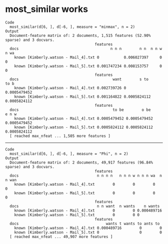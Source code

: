 # most_similar works

    Code
      most_similar(d[6, ], d[-6, ], measure = "minmax", n = 2)
    Output
      Document-feature matrix of: 2 documents, 1,515 features (52.90% sparse) and 3 docvars.
                                            features
      docs                                         n n n        n n  n n w  n wa
        known [Kimberly.watson - Mail_4].txt 0           0.006027397     0     0
        known [Kimberly.watson - Mail_5].txt 0.001747234 0.008153757     0     0
                                            features
      docs                                          want        s to          to b
        known [Kimberly.watson - Mail_4].txt 0.002739726 0            0.0005479452
        known [Kimberly.watson - Mail_5].txt 0.001164822 0.0005824112 0.0005824112
                                            features
      docs                                          to be        o be         e n w
        known [Kimberly.watson - Mail_4].txt 0.0005479452 0.0005479452 0.0005479452
        known [Kimberly.watson - Mail_5].txt 0.0005824112 0.0005824112 0.0005824112
      [ reached max_nfeat ... 1,505 more features ]

---

    Code
      most_similar(d[6, ], d[-6, ], measure = "Phi", n = 2)
    Output
      Document-feature matrix of: 2 documents, 49,917 features (96.84% sparse) and 3 docvars.
                                            features
      docs                                   n n n n   n n n w n n n wa  n n wan
        known [Kimberly.watson - Mail_4].txt        0        0        0        0
        known [Kimberly.watson - Mail_5].txt        0        0        0        0
                                            features
      docs                                   n n want  n wants    n wants 
        known [Kimberly.watson - Mail_4].txt        0        0 0.000489716
        known [Kimberly.watson - Mail_5].txt        0        0 0          
                                            features
      docs                                       wants t wants to ants to 
        known [Kimberly.watson - Mail_4].txt 0.000489716        0        0
        known [Kimberly.watson - Mail_5].txt 0                  0        0
      [ reached max_nfeat ... 49,907 more features ]

